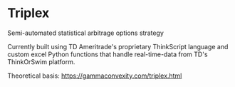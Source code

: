 # Triplex
Semi-automated statistical arbitrage options strategy

Currently built using TD Ameritrade's proprietary ThinkScript language and custom excel Python functions that handle real-time-data from TD's ThinkOrSwim platform.

Theoretical basis: https://gammaconvexity.com/triplex.html
